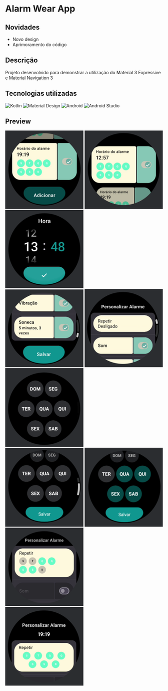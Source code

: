# Alarm Wear App

## Novidades

- Novo design
- Aprimoramento do código

## Descrição

Projeto desenvolvido para demonstrar a utilização do Material 3 Expressive e Material Navigation 3

## Tecnologias utilizadas

<p>

<img alt="Kotlin" src="https://img.shields.io/badge/Kotlin-7F52FF?style=for-the-badge&logo=Kotlin&logoColor=white">
<img alt="Material Design" src="https://img.shields.io/badge/Material%20UI-007FFF?style=for-the-badge&logo=mui&logoColor=white">
<img alt="Android" src="https://img.shields.io/badge/Android-3DDC84?style=for-the-badge&logo=android&logoColor=white">
<img alt="Android Studio" src="https://img.shields.io/badge/Android%20Studio-008678.svg?style=for-the-badge&logo=android-studio&logoColor=white">

</p>

## Preview

<div>
<img src="screenshots/screen_shoot_1_alarm_wear_app.png" alt="drawing" style="width:250px;"/>
<img src="screenshots/screen_shoot_2_alarm_wear_app.png" alt="drawing" style="width:250px;"/>
<img src="screenshots/screen_shoot_3_alarm_wear_app.png" alt="drawing" style="width:250px;"/>
<div>

<div>
<img src="screenshots/screen_shoot_4_alarm_wear_app.png" alt="drawing" style="width:250px;"/>
<img src="screenshots/screen_shoot_5_alarm_wear_app.png" alt="drawing" style="width:250px;"/>
<img src="screenshots/screen_shoot_6_alarm_wear_app.png" alt="drawing" style="width:250px;"/>
<div>

<div>
<img src="screenshots/screen_shoot_7_alarm_wear_app.png" alt="drawing" style="width:250px;"/>
<img src="screenshots/screen_shoot_8_alarm_wear_app.png" alt="drawing" style="width:250px;"/>
<img src="screenshots/screen_shoot_9_alarm_wear_app.png" alt="drawing" style="width:250px;"/>
<div>

<div>
<img src="screenshots/screen_shoot_10_alarm_wear_app.png" alt="drawing" style="width:250px;"/>
<div>
